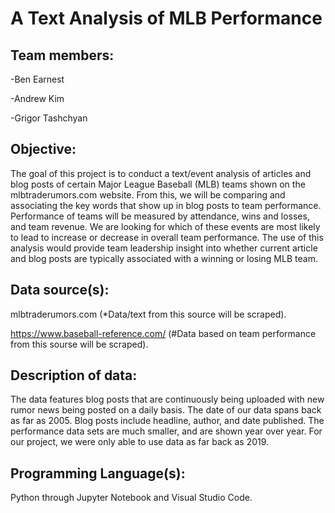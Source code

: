 # A Text Analysis of MLB Performance

## Team members:
-Ben Earnest

-Andrew Kim

-Grigor Tashchyan


## Objective:
The goal of this project is to conduct a text/event analysis of articles and blog posts of certain Major League Baseball (MLB) teams shown on the mlbtraderumors.com website.  From this, we will be comparing and associating the key words that show up in blog posts to team performance.  Performance of teams will be measured by attendance, wins and losses, and team revenue.  We are looking for which of these events are most likely to lead to increase or decrease in overall team performance. The use of this analysis would provide team leadership insight into whether current article and blog posts are typically associated with a winning or losing MLB team.


## Data source(s):
mlbtraderumors.com (*Data/text from this source will be scraped).

https://www.baseball-reference.com/ (#Data based on team performance from this sourse will be scraped).

## Description of data: 
The data features blog posts that are continuously being uploaded with new rumor news being posted on a daily basis. The date of our data spans back as far as 2005.  Blog posts include headline, author, and date published.  The performance data sets are much smaller, and are shown year over year. For our project, we were only able to use data as far back as 2019.

## Programming Language(s):
Python through Jupyter Notebook and Visual Studio Code.
